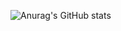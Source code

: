 ![Anurag's GitHub stats](https://github-readme-stats.vercel.app/api?username=meimaii56&count_private=true&theme=react)
